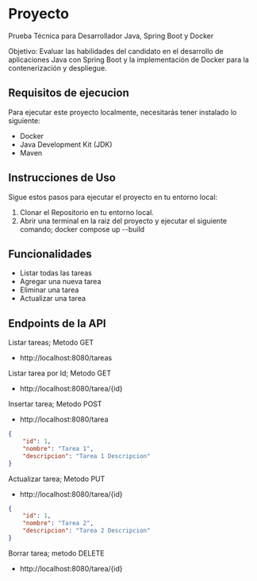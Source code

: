 
# Proyecto


Prueba Técnica para Desarrollador Java, Spring Boot y Docker

Objetivo: Evaluar las habilidades del candidato en el desarrollo de aplicaciones Java con Spring Boot y la implementación de Docker para la contenerización y despliegue.


## Requisitos de ejecucion
Para ejecutar este proyecto localmente, necesitarás tener instalado lo siguiente:
* Docker
* Java Development Kit (JDK)
* Maven



## Instrucciones de Uso

Sigue estos pasos para ejecutar el proyecto en tu entorno local:

1. Clonar el Repositorio en tu entorno local.
2. Abrir una terminal en la raiz del proyecto y ejecutar el siguiente comando; docker compose up --build

## Funcionalidades

* Listar todas las tareas
* Agregar una nueva tarea
* Eliminar una tarea
* Actualizar una tarea


## Endpoints de la API
Listar tareas; Metodo GET
* http://localhost:8080/tareas

Listar tarea por Id; Metodo GET

* http://localhost:8080/tarea/{id}

Insertar tarea; Metodo POST
* http://localhost:8080/tarea
```json
{
    "id": 1,
    "nombre": "Tarea 1",
    "descripcion": "Tarea 1 Descripcion"
}

```

Actualizar tarea; Metodo PUT
* http://localhost:8080/tarea/{id}
```json
{
    "id": 1,
    "nombre": "Tarea 2",
    "descripcion": "Tarea 2 Descripcion"
}

```

Borrar tarea; metodo DELETE
* http://localhost:8080/tarea/{id}